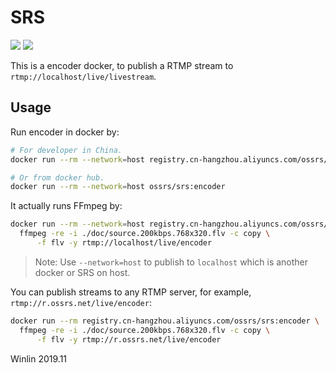 # SRS

![](http://ossrs.net:8000/gif/v1/sls.gif?site=github.com&path=/docker/encoder)
[![](https://cloud.githubusercontent.com/assets/2777660/22814959/c51cbe72-ef92-11e6-81cc-32b657b285d5.png)](https://github.com/ossrs/srs/wiki/v1_CN_Contact#wechat)

This is a encoder docker, to publish a RTMP stream to `rtmp://localhost/live/livestream`.

## Usage

Run encoder in docker by:

```bash
# For developer in China.
docker run --rm --network=host registry.cn-hangzhou.aliyuncs.com/ossrs/srs:encoder

# Or from docker hub.
docker run --rm --network=host ossrs/srs:encoder
```

It actually runs FFmpeg by:

```bash
docker run --rm --network=host registry.cn-hangzhou.aliyuncs.com/ossrs/srs:encoder \
  ffmpeg -re -i ./doc/source.200kbps.768x320.flv -c copy \
      -f flv -y rtmp://localhost/live/encoder
```

> Note: Use `--network=host` to publish to `localhost` which is another docker or SRS on host.

You can publish streams to any RTMP server, for example, `rtmp://r.ossrs.net/live/encoder`:

```bash
docker run --rm registry.cn-hangzhou.aliyuncs.com/ossrs/srs:encoder \
  ffmpeg -re -i ./doc/source.200kbps.768x320.flv -c copy \
      -f flv -y rtmp://r.ossrs.net/live/encoder
```

Winlin 2019.11
